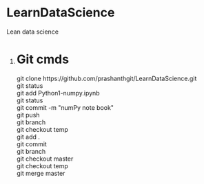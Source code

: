 # LearnDataScience
Lean data science

1. <h1>Git cmds</h1>
      git clone https://github.com/prashanthgit/LearnDataScience.git<br>
      git  status<br>
      git add Python1-numpy.ipynb<br>
      git  status<br>
      git commit -m "numPy note book"<br>
      git push<br>
      git branch<br>
      git checkout temp<br>
      git add . <br>
      git commit<br>
      git branch<br>
      git checkout master<br>
      git checkout temp<br>
      git merge master <br>

